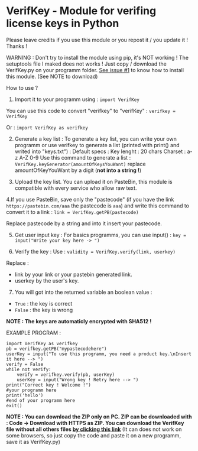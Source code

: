 # VerifKey - Module for verifing license keys in Python
Please leave credits if you use this module or you repost it / you update it ! Thanks !

WARNING : Don't try to install the module using pip, it's NOT working ! The setuptools file I maked does not works ! Just copy / download the VerifKey.py on your programm folder. <a href="https://github.com/HGStyle/VerifKey/issues/1#issuecomment-1216361432">See issue #1</a> to know how to install this module. (See NOTE to download)

How to use ?

1. Import it to your programm using :
	`import VerifKey`

You can use this code to convert "verifkey" to "verifKey" :
	`verifkey = VerifKey`
	
Or :
	`import VerifKey as verifkey`

2. Generate a key list :
To generate a key list, you can write your own programm or use verifkey to generate a list (printed with print() and writed into "keys.txt") :
Default specs :
	Key lenght : 20 chars
	Charset : a-z A-Z 0-9
Use this command to generate a list :
	`VerifKey.keyGenerator(amountOfKeysYouWant)`
replace amountOfKeyYouWant by a digit (**not into a string !**)

3. Upload the key list. You can upload it on PasteBin, this module is compatible with every service who allow raw text.

4.If you use PasteBin, save only the "pastecode" (if you have the link `https://pastebin.com/aaa` the pastecode is `aaa`) and write this command to convert it to a link :
	`link = VerifKey.getPB(pastecode)`
	
Replace pastecode by a string and into it insert your pastecode.

5. Get user input key :
For basics programms, you can use input() :
	`key = input("Write your key here -> ")`

6. Verify the key :
Use : 
	`validity = VerifKey.verify(link, userkey)`
	
Replace :
- link by your link or your pastebin generated link.
- userkey by the user's key.

7. You will got into the returned variable an boolean value :
- `True` : the key is correct
- `False` : the key is wrong


**NOTE : The keys are automaticly encrypted with SHA512 !**

EXAMPLE PROGRAM :
```
import VerifKey as verifkey
pb = verifkey.getPB("mypastecodehere")
userKey = input("To use this programm, you need a product key.\nInsert it here --> ")
verify = False
while not verify:
	verify = verifkey.verify(pb, userKey)
	userKey = input("Wrong key ! Retry here --> ")
print("Correct key ! Welcome !")
#your programm here
print('hello')
#end of your programm here
exit()
```
**NOTE : You can download the ZIP only on PC. ZIP can be downloaded with : Code -> Download with HTTPS as ZIP.
You can download the VerifKey file without all others files <a href="https://raw.githubusercontent.com/HGStyle/VerifKey/main/VerifKey.py" download="VerifKey.py">by clicking this link</a>** (It can does not work on some browsers, so just copy the code and paste it on a new programm, save it as VerifKey.py)
